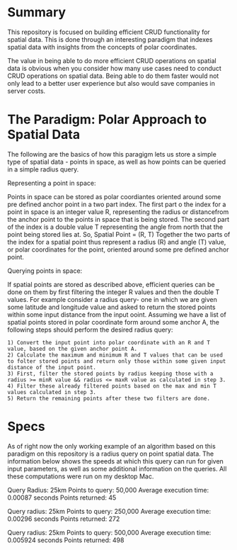 # Summary
This repository is focused on building efficient CRUD functionality for spatial data. This is done through an interesting paradigm that indexes spatial data with insights from the concepts of polar coordinates.

The value in being able to do more efficient CRUD operations on spatial data is obvious when you consider how many use cases need to conduct CRUD operations on spatial data. Being able to do them faster would not only lead to a better user experience but also would save companies in server costs.

# The Paradigm: Polar Approach to Spatial Data
The following are the basics of how this paragigm lets us store a simple type of spatial data - points in space, as well as how points can be queried in a simple radius query. 


Representing a point in space:

  Points in space can be stored as polar coordiantes oriented around some pre defined anchor point in a two part index. The first part o the index for a point in space is an integer value R, representing the radius or distancefrom the anchor point to the points in space that is being stored. The second part of the index is a double value T representing the angle from north that the point being stored lies at. So,
                Spatial Point = (R, T)
  Together the two parts of the index for a spatial point thus represent a radius (R) and angle (T) value, or polar coordinates for the point, oriented around some pre defined anchor point. 

Querying points in space:

  If spatial points are stored as described above, efficient queries can be done on them by first filtering the integer R values and then the double T values. For example consider a radius query- one in which we are given some latitude and longitude value and asked to return the stored points within some input distance from the input ooint. Assuming we have a list of spatial points stored in polar coordinate form around some anchor A, the following steps should perform the desired radius query:
    
    1) Convert the input point into polar coordinate with an R and T value, based on the given anchor point A.
    2) Calculate the maximum and minimum R and T values that can be used to folter stored points and return only those within some given input distance of the input point.
    3) First, filter the stored points by radius keeping those with a radius >= minR value && radius <= maxR value as calculated in step 3.
    4) Filter these already filtered points based on the max and min T values calculated in step 3.
    5) Return the remaining points after these two filters are done.
    
# Specs
As of right now the only working example of an algorithm based on this paradigm on this repository is a radius query on point spatial data. The information below shows the speeds at which this query can run for given input parameters, as well as some additional information on the queries. All these computations were run on my desktop Mac. 

Query Radius: 25km
Points to query: 50,000
Average execution time: 0.00087 seconds
Points returned: 45

Query radius: 25km
Points to query: 250,000
Average execution time: 0.00296 seconds
Points returned: 272

Query radius: 25km 
Points to query: 500,000
Average execution time: 0.005924 seconds
Points returned: 498
